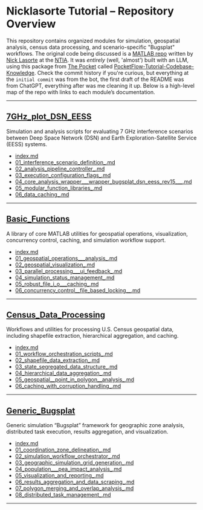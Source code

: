 # Nicklasorte Tutorial – Repository Overview

This repository contains organized modules for simulation, geospatial analysis, census data processing, and scenario-specific "Bugsplat" workflows.  The original code being discussed is a [MATLAB repo](https://github.com/nicklasorte/7GHz_plot_DSN_EESS) written by [Nick Lasorte](https://www.linkedin.com/in/nickolas-lasorte-76020538) at the [NTIA](https://www.ntia.gov/).
It was _entirely_ (well, 'almost') built with an LLM, using this package from [The Pocket](https://github.com/The-Pocket) called [PocketFlow-Tutorial-Codebase-Knowledge](https://github.com/The-Pocket/PocketFlow-Tutorial-Codebase-Knowledge). Check the commit history if you're curious, but everything at the `initial commit` was from the bot, the first draft of the README was from ChatGPT, everything after was me cleaning it up.
Below is a high-level map of the repo with links to each module’s documentation.

---

## [7GHz_plot_DSN_EESS](https://github.com/nicklasorte/7GHz_plot_DSN_EESS)
Simulation and analysis scripts for evaluating 7 GHz interference scenarios between Deep Space Network (DSN) and Earth Exploration-Satellite Service (EESS) systems.

- [index.md](https://github.com/bhollan/nicklasorte_tutorial/blob/master/7GHz_plot_DSN_EESS/index.md)  
- [01_interference_scenario_definition_.md](https://github.com/bhollan/nicklasorte_tutorial/blob/master/7GHz_plot_DSN_EESS/01_interference_scenario_definition_.md)  
- [02_analysis_pipeline_controller_.md](https://github.com/bhollan/nicklasorte_tutorial/blob/master/7GHz_plot_DSN_EESS/02_analysis_pipeline_controller_.md)  
- [03_execution_configuration_flags_.md](https://github.com/bhollan/nicklasorte_tutorial/blob/master/7GHz_plot_DSN_EESS/03_execution_configuration_flags_.md)  
- [04_core_analysis_wrapper___wrapper_bugsplat_dsn_eess_rev15___.md](https://github.com/bhollan/nicklasorte_tutorial/blob/master/7GHz_plot_DSN_EESS/04_core_analysis_wrapper___wrapper_bugsplat_dsn_eess_rev15___.md)  
- [05_modular_function_libraries_.md](https://github.com/bhollan/nicklasorte_tutorial/blob/master/7GHz_plot_DSN_EESS/05_modular_function_libraries_.md)  
- [06_data_caching_.md](https://github.com/bhollan/nicklasorte_tutorial/blob/master/7GHz_plot_DSN_EESS/06_data_caching_.md)  

---

## [Basic_Functions](https://github.com/bhollan/nicklasorte_tutorial/tree/master/Basic_Functions)
A library of core MATLAB utilities for geospatial operations, visualization, concurrency control, caching, and simulation workflow support.

- [index.md](https://github.com/bhollan/nicklasorte_tutorial/blob/master/Basic_Functions/index.md)  
- [01_geospatial_operations___analysis_.md](https://github.com/bhollan/nicklasorte_tutorial/blob/master/Basic_Functions/01_geospatial_operations___analysis_.md)  
- [02_geospatial_visualization_.md](https://github.com/bhollan/nicklasorte_tutorial/blob/master/Basic_Functions/02_geospatial_visualization_.md)  
- [03_parallel_processing___ui_feedback_.md](https://github.com/bhollan/nicklasorte_tutorial/blob/master/Basic_Functions/03_parallel_processing___ui_feedback_.md)  
- [04_simulation_status_management_.md](https://github.com/bhollan/nicklasorte_tutorial/blob/master/Basic_Functions/04_simulation_status_management_.md)  
- [05_robust_file_i_o___caching_.md](https://github.com/bhollan/nicklasorte_tutorial/blob/master/Basic_Functions/05_robust_file_i_o___caching_.md)  
- [06_concurrency_control__file_based_locking__.md](https://github.com/bhollan/nicklasorte_tutorial/blob/master/Basic_Functions/06_concurrency_control__file_based_locking__.md)  

---

## [Census_Data_Processing](https://github.com/bhollan/nicklasorte_tutorial/tree/master/Census_Data_Processing)
Workflows and utilities for processing U.S. Census geospatial data, including shapefile extraction, hierarchical aggregation, and caching.

- [index.md](https://github.com/bhollan/nicklasorte_tutorial/blob/master/Census_Data_Processing/index.md)  
- [01_workflow_orchestration_scripts_.md](https://github.com/bhollan/nicklasorte_tutorial/blob/master/Census_Data_Processing/01_workflow_orchestration_scripts_.md)  
- [02_shapefile_data_extraction_.md](https://github.com/bhollan/nicklasorte_tutorial/blob/master/Census_Data_Processing/02_shapefile_data_extraction_.md)  
- [03_state_segregated_data_structure_.md](https://github.com/bhollan/nicklasorte_tutorial/blob/master/Census_Data_Processing/03_state_segregated_data_structure_.md)  
- [04_hierarchical_data_aggregation_.md](https://github.com/bhollan/nicklasorte_tutorial/blob/master/Census_Data_Processing/04_hierarchical_data_aggregation_.md)  
- [05_geospatial__point_in_polygon__analysis_.md](https://github.com/bhollan/nicklasorte_tutorial/blob/master/Census_Data_Processing/05_geospatial__point_in_polygon__analysis_.md)  
- [06_caching_with_corruption_handling_.md](https://github.com/bhollan/nicklasorte_tutorial/blob/master/Census_Data_Processing/06_caching_with_corruption_handling_.md)  

---

## [Generic_Bugsplat](https://github.com/bhollan/nicklasorte_tutorial/tree/master/Generic_Bugsplat)
Generic simulation “Bugsplat” framework for geographic zone analysis, distributed task execution, results aggregation, and visualization.

- [index.md](https://github.com/bhollan/nicklasorte_tutorial/blob/master/Generic_Bugsplat/index.md)
- [01_coordination_zone_delineation_.md](https://github.com/bhollan/nicklasorte_tutorial/blob/master/Generic_Bugsplat/01_coordination_zone_delineation_.md)  
- [02_simulation_workflow_orchestrator_.md](https://github.com/bhollan/nicklasorte_tutorial/blob/master/Generic_Bugsplat/02_simulation_workflow_orchestrator_.md)  
- [03_geographic_simulation_grid_generation_.md](https://github.com/bhollan/nicklasorte_tutorial/blob/master/Generic_Bugsplat/03_geographic_simulation_grid_generation_.md)  
- [04_population___pea_impact_analysis_.md](https://github.com/bhollan/nicklasorte_tutorial/blob/master/Generic_Bugsplat/04_population___pea_impact_analysis_.md)  
- [05_visualization_and_reporting_.md](https://github.com/bhollan/nicklasorte_tutorial/blob/master/Generic_Bugsplat/05_visualization_and_reporting_.md)  
- [06_results_aggregation_and_data_scraping_.md](https://github.com/bhollan/nicklasorte_tutorial/blob/master/Generic_Bugsplat/06_results_aggregation_and_data_scraping_.md)  
- [07_polygon_merging_and_overlap_analysis_.md](https://github.com/bhollan/nicklasorte_tutorial/blob/master/Generic_Bugsplat/07_polygon_merging_and_overlap_analysis_.md)  
- [08_distributed_task_management_.md](https://github.com/bhollan/nicklasorte_tutorial/blob/master/Generic_Bugsplat/08_distributed_task_management_.md)  

---
